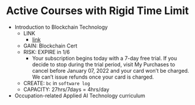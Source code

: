 # Active Courses with Rigid Time Limit
- Introduction to Blockchain Technology
  - LINK
    - [link](https://www.coursera.org/learn/introduction-blockchain-technologies/home/welcome)
  - GAIN: Blockchain Cert
  - RISK: EXPIRE in 1/6
    - Your subscription begins today with a 7-day free trial. If you decide to stop during the trial period, visit My Purchases to cancel before January 07, 2022 and your card won’t be charged. We can’t issue refunds once your card is charged.
  - CREATE: `bc` in `software log`
  - CAPACITY: 27hrs/7days = 4hrs/day
- Occupation-related Applied AI Technology curriculum